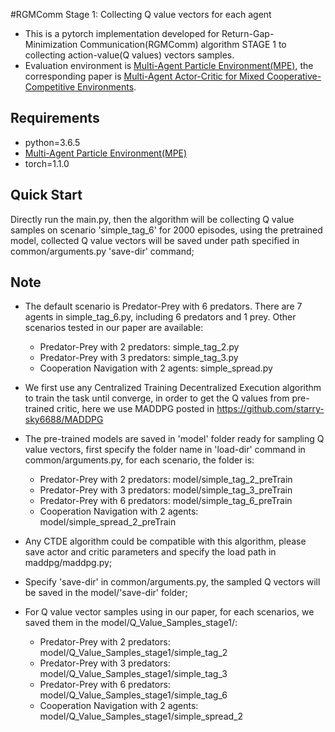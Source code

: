 #RGMComm Stage 1: Collecting Q value vectors for each agent

+ This is a pytorch implementation developed for Return-Gap-Minimization Communication(RGMComm) algorithm STAGE 1 to collecting action-value(Q values) vectors samples.
+ Evaluation environment is [Multi-Agent Particle Environment(MPE)](https://github.com/openai/multiagent-particle-envs), the corresponding paper is [Multi-Agent Actor-Critic for Mixed Cooperative-Competitive Environments](https://arxiv.org/abs/1706.02275).

## Requirements

- python=3.6.5
- [Multi-Agent Particle Environment(MPE)](https://github.com/openai/multiagent-particle-envs)
- torch=1.1.0

## Quick Start

Directly run the main.py, then the algorithm will be collecting Q value samples on scenario 'simple_tag_6' for 2000 episodes, using the pretrained model, collected Q value vectors will be saved under path specified in common/arguments.py 'save-dir' command;

## Note
+ The default scenario is Predator-Prey with 6 predators. There are 7 agents in simple_tag_6.py, including 6 predators and 1 prey. Other scenarios tested in our paper are available:
   + Predator-Prey with 2 predators: simple_tag_2.py
   + Predator-Prey with 3 predators: simple_tag_3.py
   + Cooperation Navigation with 2 agents: simple_spread.py

+ We first use any Centralized Training Decentralized Execution algorithm to train the task until converge, in order to get the Q values from pre-trained critic, here we use MADDPG posted in https://github.com/starry-sky6688/MADDPG
+ The pre-trained models are saved in 'model' folder ready for sampling Q value vectors, first specify the folder name in 'load-dir' command in common/arguments.py, for each scenario, the folder is:
  + Predator-Prey with 2 predators: model/simple_tag_2_preTrain
  + Predator-Prey with 3 predators: model/simple_tag_3_preTrain
  + Predator-Prey with 6 predators: model/simple_tag_6_preTrain
  + Cooperation Navigation with 2 agents: model/simple_spread_2_preTrain

+ Any CTDE algorithm could be compatible with this algorithm, please save actor and critic parameters and specify the load path in maddpg/maddpg.py;
+ Specify 'save-dir' in common/arguments.py, the sampled Q vectors will be saved in the model/'save-dir' folder;
+ For Q value vector samples using in our paper, for each scenarios, we saved them in the model/Q_Value_Samples_stage1/:
  + Predator-Prey with 2 predators: model/Q_Value_Samples_stage1/simple_tag_2
  + Predator-Prey with 3 predators: model/Q_Value_Samples_stage1/simple_tag_3
  + Predator-Prey with 6 predators: model/Q_Value_Samples_stage1/simple_tag_6
  + Cooperation Navigation with 2 agents: model/Q_Value_Samples_stage1/simple_spread_2
